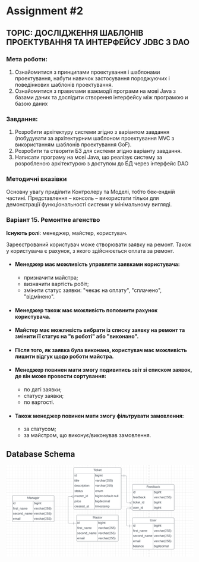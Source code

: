 # Assignment #2

## TOPIC: ДОСЛІДЖЕННЯ ШАБЛОНІВ ПРОЕКТУВАННЯ ТА ИНТЕРФЕЙСУ JDBC З DAO

### Мета роботи:
1) Ознайомитися з принципами проектування і шаблонами проектування, набути
   навичок застосування породжуючих і поведінкових шаблонів проектування.
2) Ознайомитися з правилами взаємодії програми на мові Java з базами даних та
   дослідити створення інтерфейсу між програмою и базою даних

### Завдання:
1) Розробити архітектуру системи згідно з варіантом завдання (побудувати за
   архітектурним шаблоном проектування MVC з використанням шаблонів проектування GoF).
2) Розробити та створити БЗ для системи згідно варіанту завдання.
3) Написати програму на мові Java, що реалізує систему за розробленою архітектурою з
   доступом до БД через інтерфейс DAO

### Методичні вказівки

Основну увагу приділити Контролеру та Моделі, тобто бек-ендній частині.
Представлення – консоль – використати тільки для демонстрації функціональності системи у
мінімальному вигляді.


### Варіант 15. Ремонтне агенство
**Існують ролі**: менеджер, майстер, користувач. 

Зареєстрований користувач може створювати заявку на ремонт. Також у користувача є рахунок, з якого здійснюється оплата за ремонт.

- #### Менеджер має можливість управляти заявками користувача:
  - призначити майстра;
  - визначити вартість робіт;
  - змінити статус заявки: "чекає на оплату", "сплачено", "відмінено".

- #### Менеджер також має можливість поповнити рахунок користувача.

- #### Майстер має можливість вибрати із списку заявку на ремонт та змінити її статус на "в роботі" або "виконано". 

- #### Після того, як заявка була виконана, користувач має можливість лишити відгук щодо роботи майстра. 

- #### Менеджер повинен мати змогу подивитись звіт зі списком заявок, де він може провести сортування:
  - по даті заявки;
  - статусу заявки;
  - по вартості.

- #### Також менеджер повинен мати змогу фільтрувати замовлення:
  - за статусом;
  - за майстром, що виконує/виконував замовлення.

## Database Schema
![img](database_schema.png)